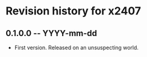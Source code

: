 # Revision history for x2407

## 0.1.0.0 -- YYYY-mm-dd

* First version. Released on an unsuspecting world.
